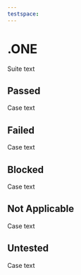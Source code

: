 ```yaml
---
testspace:
---
```

# .ONE
Suite text
## Passed
Case text
## Failed
Case text
## Blocked
Case text
## Not Applicable
Case text
## Untested
Case text
